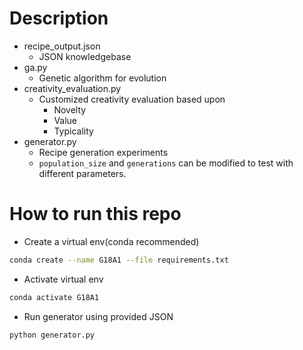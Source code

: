 # Description

- recipe_output.json
  - JSON knowledgebase
- ga.py
  - Genetic algorithm for evolution
- creativity_evaluation.py
  - Customized creativity evaluation based upon
    - Novelty
    - Value
    - Typicality
- generator.py
  - Recipe generation experiments
  - `population_size` and `generations` can be modified to test with different parameters.

# How to run this repo

- Create a virtual env(conda recommended)

```bash
conda create --name G18A1 --file requirements.txt
```

- Activate virtual env

```bash
conda activate G18A1
```

- Run generator using provided JSON

```bash
python generator.py
```
